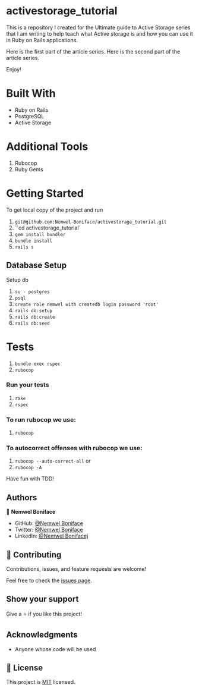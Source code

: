 # activestorage_tutorial

This is a repository I created for the Ultimate guide to Active Storage series that I am writing to help teach what Active storage is and how you can use it in Ruby on Rails applications.

Here is the first part of the article series.
Here is the second part of the article series.


Enjoy!


# Built With
 - Ruby on Rails
 - PostgreSQL
 - Active Storage


# Additional Tools
  1. Rubocop
  2. Ruby Gems

# Getting Started
To get local copy of the project and run

1. ``git@github.com:Nemwel-Boniface/activestorage_tutorial.git``
2. ``cd activestorage_tutorial`
3. ``gem install bundler``
4. ``bundle install``
5. ``rails s``

## Database Setup
Setup db

1. ``su - postgres``
2. ``psql``
3. ``create role nemwel with createdb login password 'root'``
4. ``rails db:setup``
5. ``rails db:create``
6. ``rails db:seed``

# Tests

1. ``bundle exec rspec``
2. ``rubocop``

### Run your tests

1. ``rake``
2. ``rspec``

### To run rubocop we use:

1. `rubocop`

### To autocorrect offenses with rubocop we use:
1. `rubocop --auto-correct-all` or
2. `rubocop -A`

Have fun with TDD!

## Authors

👤 **Nemwel Boniface**

- GitHub: [@Nemwel Boniface](https://github.com/Nemwel-Boniface)
- Twitter: [@Nemwel Boniface](https://twitter.com/nemwel_bonie)
- LinkedIn: [@Nemwel Bonifacej](https://www.linkedin.com/in/nemwel-nyandoro/)



## 🤝 Contributing

Contributions, issues, and feature requests are welcome!

Feel free to check the [issues page](https://github.com/Nemwel-Boniface/activestorage_tutorial/issues).

## Show your support

Give a ⭐️ if you like this project!

## Acknowledgments
- Anyone whose code will be used

## 📝 License

This project is [MIT](./MIT.md) licensed.